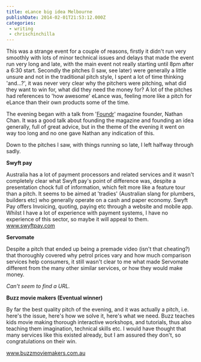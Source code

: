 ```yaml
---
title: eLance big idea Melbourne
publishDate: 2014-02-01T21:53:12.000Z
categories:
 - writing
 - chrischinchilla
---
```


This was a strange event for a couple of reasons, firstly it didn't run very smoothly with lots of minor technical issues and delays that made the event run very long and late, with the main event not really starting until 8pm after a 6:30 start. Secondly the pitches (I saw, see later) were generally a little unsure and not in the traditional pitch style, I spent a lot of time thinking 'and...?', it was never very clear why the pitchers were pitching, what did they want to win for, what did they need the money for? A lot of the pitches had references to 'how awesome' eLance was, feeling more like a pitch for eLance than their own products some of the time.

The evening began with a talk from '<a href="https://foundrmag.com/" target="_blank">Foundr</a>' magazine founder, Nathan Chan. It was a good talk about founding the magazine and founding an idea generally, full of great advice, but in the theme of the evening it went on way too long and no one gave Nathan any indication of this.

Down to the pitches I saw, with things running so late, I left halfway through sadly.

**Swyft pay**

Australia has a lot of payment processors and related services and it wasn't completely clear what Swyft pay's point of difference was, despite a presentation chock full of information, which felt more like a feature tour than a pitch. It seems to be aimed at 'tradies' (Australian slang for plumbers, builders etc) who generally operate on a cash and paper economy. Swyft Pay offers Invoicing, quoting, paying etc through a website and mobile app. Whilst I have a lot of experience with payment systems, I have no experience of this sector, so maybe it will appeal to them.<br /><a href="https://www.swyftpay.com" target="_blank"><span style="line-height: 1.538em;">www.swyftpay.com</a>

**Servomate**

Despite a pitch that ended up being a premade video (isn't that cheating?) that thoroughly covered why petrol prices vary and how much comparison services help consumers, it still wasn't clear to me what made Servomate different from the many other similar services, or how they would make money.

_Can't seem to find a URL._

**Buzz movie makers (Eventual winner)**

By far the best quality pitch of the evening, and it was actually a pitch, i.e. here's the issue, here's how we solve it, here's what we need. Buzz teaches kids movie making thorough interactive workshops, and tutorials, thus also teaching them imagination, technical skills etc. I would have thought that many services like this existed already, but I am assured they don't, so congratulations on their win.

<a href="https://www.buzzmoviemakers.com.au" target="_blank">www.buzzmoviemakers.com.au</a>
